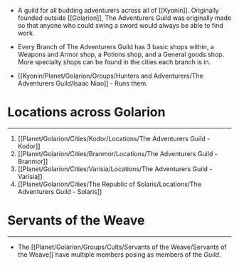 - A guild for all budding adventurers across all of [[Kyonin]]. Originally founded outside [[Golarion]], The Adventurers Guild was originally made so that anyone who could swing a sword would always be able to find work. 

- Every Branch of The Adventurers Guild has 3 basic shops within, a Weapons and Armor shop, a Potions shop, and a General goods shop. More specialty shops can be found in the cities each branch is in.

- [[Kyonin/Planet/Golarion/Groups/Hunters and Adventurers/The Adventurers Guild/Isaac Niao]] -  Runs them.

# Locations across Golarion
---
1. [[Planet/Golarion/Cities/Kodor/Locations/The Adventurers Guild - Kodor]]
2. [[Planet/Golarion/Cities/Branmor/Locations/The Adventurers Guild - Branmor]]
3. [[Planet/Golarion/Cities/Varisia/Locations/The Adventurers Guild - Varisia]]
4. [[Planet/Golarion/Cities/The Republic of Solaris/Locations/The Adventurers Guild - Solaris]] 

# Servants of the Weave
---
- The [[Planet/Golarion/Groups/Cults/Servants of the Weave/Servants of the Weave]] have multiple members posing as members of the *Guild*.